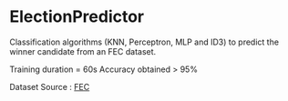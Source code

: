 # ElectionPredictor
Classification algorithms (KNN, Perceptron, MLP and ID3) to predict the winner candidate from an FEC dataset.

Training duration = 60s
Accuracy obtained > 95%

Dataset Source : [FEC](https://classic.fec.gov/data/CandidateSummary.do?format=html)
